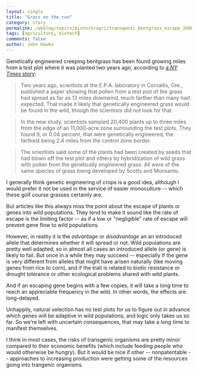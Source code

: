 ```yaml
---
layout: single 
title: "Grass on the run" 
category: story
permalink: /weblog/topics/biotech/agri/transgenic_bentgrass_escape_2006.html
tags: [agriculture, biotech] 
comments: false 
author: John Hawks 
---
```



<p>
Genetically engineered creeping bentgrass has been found growing miles from a test plot where it was planted two years ago, according to <a href="http://www.nytimes.com/2006/08/16/science/16grass.html">a <i>NY Times</i> story</a>: 
</p>

<blockquote>Two years ago, scientists at the E.P.A. laboratory in Corvallis, Ore., published a paper showing that pollen from a test plot of the grass had spread as far as 13 miles downwind, much farther than many had expected. That made it likely that genetically engineered grass would be found in the wild, though the scientists did not look for that.</blockquote>

<blockquote>In the new study, scientists sampled 20,400 plants up to three miles from the edge of an 11,000-acre zone surrounding the test plots. They found 9, or 0.04 percent, that were genetically engineered, the farthest being 2.4 miles from the control zone border.</blockquote>

<blockquote>The scientists said some of the plants had been created by seeds that had blown off the test plot and others by hybridization of wild grass with pollen from the genetically engineered grass. All were of the same species of grass being developed by Scotts and Monsanto.</blockquote>

<p>
I generally think genetic engineering of crops is a good idea, although I would prefer it not be used in the service of easier monoculture -- which these golf course grasses certainly are. 
</p>

<p>
But articles like this always miss the point about the escape of plants or genes into wild populations. They tend to make it sound like the rate of escape is the limiting factor -- as if a low or "negligible" rate of escape will prevent gene flow to wild populations. 
</p>

<p>
However, in reality it is the <i>advantage</i> or <i>disadvantage</i> an an introduced allele that determines whether it will spread or not. Wild populations are pretty well adapted, so in almost all cases an introduced allele (or gene) is likely to fail. But once in a while they may succeed -- especially if the gene is very different from alleles that might have arisen naturally (like moving genes from rice to corn), and if the trait is related to biotic resistance or drought tolerance or other ecological problems shared with wild plants. 
</p>

<p>
And if an escaping gene begins with a few copies, it will take a long time to reach an appreciable frequency in the wild. In other words, the effects are long-delayed.
</p>

<p>
Unhappily, natural selection has no test plots for us to figure out in advance which genes will be adaptive in wild populations, and logic only takes us so far. So we're left with uncertain consequences, that may take a long time to manifest themselves. 
</p>

<p>
I think in most cases, the risks of transgenic organisms are pretty minor compared to their economic benefits (which include feeding people who would otherwise be hungry). But it would be nice if other -- nonpatentable -- approaches to increasing production were getting some of the resources going into trangenic organisms. 
</p>


